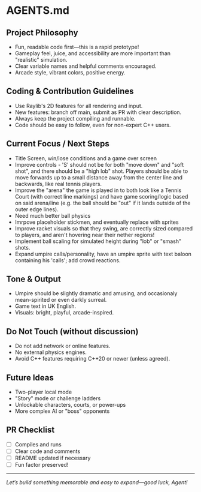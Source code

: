 # AGENTS.md

## Project Philosophy

- Fun, readable code first—this is a rapid prototype!
- Gameplay feel, juice, and accessibility are more important than "realistic" simulation.
- Clear variable names and helpful comments encouraged.
- Arcade style, vibrant colors, positive energy.

## Coding & Contribution Guidelines

- Use Raylib's 2D features for all rendering and input.
- New features: branch off main, submit as PR with clear description.
- Always keep the project compiling and runnable.
- Code should be easy to follow, even for non-expert C++ users.

## Current Focus / Next Steps

-  Title Screen, win/lose conditions and a game over screen
-  Improve controls - 'S' should not be for both "move down" and "soft shot", and there should be a "high lob" shot. Players should be able to move forwards up to a small distance away from the center line and backwards, like real tennis players.
-  Improve the "arena" the game is played in to both look like a Tennis Court (with correct line markings) and have game scoring/logic based on said arena/line (e.g. the ball should be "out" if it lands outside of the outer edge lines).
-  Need much better ball physics
-  Imrpove placeholder stickmen, and eventually replace with sprites
- Improve racket visuals so that they swing, are correctly sized compared to players, and aren't hovering near their nether regions!
- Implement ball scaling for simulated height during "lob" or "smash" shots.
- Expand umpire calls/personality, have an umpire sprite with text baloon containing his 'calls'; add crowd reactions.

## Tone & Output

- Umpire should be slightly dramatic and amusing, and occasionaly mean-spirited or even darkly surreal.
- Game text in UK English.
- Visuals: bright, playful, arcade-inspired.

## Do Not Touch (without discussion)

- Do not add network or online features.
- No external physics engines.
- Avoid C++ features requiring C++20 or newer (unless agreed).

## Future Ideas

- Two-player local mode
- "Story" mode or challenge ladders
- Unlockable characters, courts, or power-ups
- More complex AI or "boss" opponents

## PR Checklist

- [ ] Compiles and runs
- [ ] Clear code and comments
- [ ] README updated if necessary
- [ ] Fun factor preserved!

---

*Let’s build something memorable and easy to expand—good luck, Agent!*
